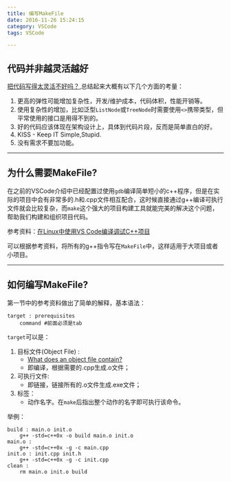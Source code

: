 ```yaml
---
title: 编写MakeFile
date: 2016-11-26 15:24:15
category: VSCode
tags: VSCode

---
```


## 代码并非越灵活越好

[把代码写得太灵活不好吗？](http://www.zhihu.com/question/52951851),总结起来大概有以下几个方面的考量：
1. 更高的弹性可能增加复杂性，开发/维护成本，代码体积，性能开销等。
2. 使用复杂性的增加，比如泛型`ListNode`或`TreeNode`时需要使用`<>`携带类型，但平常使用的接口是用得不到的。
3. 好的代码应该体现在架构设计上，具体到代码片段，反而是简单直白的好。
4. KISS - Keep IT Simple,Stupid.
5. 没有需求不要加功能。

---

## 为什么需要MakeFile?

在之前的VSCode介绍中已经配置过使用`gdb`编译简单短小的c++程序，但是在实际的项目中会有非常多的.h和.cpp文件相互配合，这时候直接通过g++编译可执行文件就会比较复杂，而`make`这个强大的项目构建工具就能完美的解决这个问题，帮助我们构建和组织项目代码。

参考资料：[在Linux中使用VS Code编译调试C++项目](http://www.cnblogs.com/zhxilin/p/5881080.html)

可以根据参考资料，将所有的g++指令写在`MakeFile`中，这样适用于大项目或者小项目。

---

## 如何编写MakeFile?

第一节中的参考资料做出了简单的解释，基本语法：
```make
target : prerequisites
	command	#前面必须是tab
```
`target`可以是：
1. 目标文件(Object File) :
	+ [What does an object file contain?](http://stackoverflow.com/questions/3045603/what-does-an-object-file-contain)
	+ 即编译，根据需要的.cpp生成.o文件；
2. 可执行文件:
	+ 即链接，链接所有的.o文件生成.exe文件；
3. 标签：
	+ 动作名字。在`make`后指出整个动作的名字即可执行该命令。

举例：
```make
build : main.o init.o
	g++ -std=c++0x -o build main.o init.o	
main.o :
	g++ -std=c++0x -g -c main.cpp 
init.o : init.cpp init.h
	g++ -std=c++0x -g -c init.cpp	
clean :
	rm main.o init.o build
```